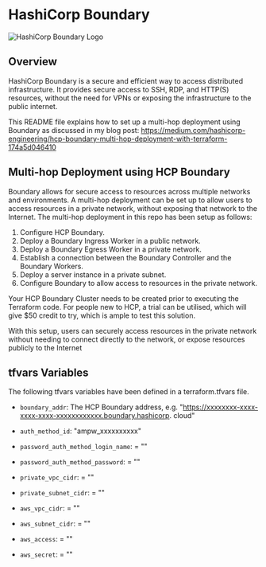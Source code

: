 # HashiCorp Boundary

![HashiCorp Boundary Logo](https://www.hashicorp.com/_next/static/media/colorwhite.997fcaf9.svg)

## Overview

HashiCorp Boundary is a secure and efficient way to access distributed infrastructure. It provides secure access to SSH, RDP, and HTTP(S) resources, without the need for VPNs or exposing the infrastructure to the public internet.

This README file explains how to set up a multi-hop deployment using Boundary as discussed in my blog post: https://medium.com/hashicorp-engineering/hcp-boundary-multi-hop-deployment-with-terraform-174a5d046410

## Multi-hop Deployment using HCP Boundary

Boundary allows for secure access to resources across multiple networks and environments. A multi-hop deployment can be set up to allow users to access resources in a private network, without exposing that network to the Internet. The multi-hop deployment in this repo has been setup as follows:

1. Configure HCP Boundary.
2. Deploy a Boundary Ingress Worker in a public network.
3. Deploy a Boundary Egress Worker in a private network.
4. Establish a connection between the Boundary Controller and the Boundary Workers.
5. Deploy a server instance in a private subnet.
6. Configure Boundary to allow access to resources in the private network.

Your HCP Boundary Cluster needs to be created prior to executing the Terraform code. For people new to HCP, a trial can be utilised, which will give $50 credit to try, which is ample to test this solution.

With this setup, users can securely access resources in the private network without needing to connect directly to the network, or expose resources publicly to the Internet

## tfvars Variables

The following tfvars variables have been defined in a terraform.tfvars file.

- `boundary_addr`: The HCP Boundary address, e.g. "https://xxxxxxxx-xxxx-xxxx-xxxx-xxxxxxxxxxxx.boundary.hashicorp.
cloud"
- `auth_method_id`: "ampw_xxxxxxxxxx"                 
                 
- `password_auth_method_login_name`: = ""
- `password_auth_method_password`:   = ""
- `private_vpc_cidr`:                = ""
- `private_subnet_cidr`:             = ""
- `aws_vpc_cidr`:                    = ""
- `aws_subnet_cidr`:                 = ""
- `aws_access`:                      = ""
- `aws_secret`:                      = ""
